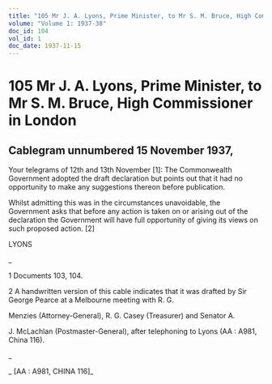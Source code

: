```yaml
---
title: "105 Mr J. A. Lyons, Prime Minister, to Mr S. M. Bruce, High Commissioner in London"
volume: "Volume 1: 1937-38"
doc_id: 104
vol_id: 1
doc_date: 1937-11-15
---
```


# 105 Mr J. A. Lyons, Prime Minister, to Mr S. M. Bruce, High Commissioner in London

## Cablegram unnumbered 15 November 1937,

Your telegrams of 12th and 13th November [1]: The Commonwealth Government adopted the draft declaration but points out that it had no opportunity to make any suggestions thereon before publication.

Whilst admitting this was in the circumstances unavoidable, the Government asks that before any action is taken on or arising out of the declaration the Government will have full opportunity of giving its views on such proposed action. [2]

LYONS

_

1 Documents 103, 104.

2 A handwritten version of this cable indicates that it was drafted by Sir George Pearce at a Melbourne meeting with R. G.

Menzies (Attorney-General), R. G. Casey (Treasurer) and Senator A.

J. McLachlan (Postmaster-General), after telephoning to Lyons (AA : A981, China 116).

_

_ [AA : A981, CHINA 116]_
